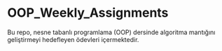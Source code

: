 # OOP_Weekly_Assignments
 Bu repo, nesne tabanlı programlama (OOP) dersinde algoritma mantığını geliştirmeyi hedefleyen  ödevleri içermektedir.
